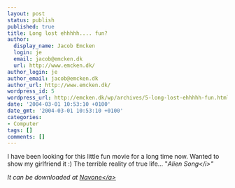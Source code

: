 ```yaml
---
layout: post
status: publish
published: true
title: Long lost ehhhhh.... fun?
author:
  display_name: Jacob Emcken
  login: je
  email: jacob@emcken.dk
  url: http://www.emcken.dk/
author_login: je
author_email: jacob@emcken.dk
author_url: http://www.emcken.dk/
wordpress_id: 5
wordpress_url: http://emcken.dk/wp/archives/5-long-lost-ehhhhh-fun.html
date: '2004-03-01 10:53:10 +0100'
date_gmt: '2004-03-01 10:53:10 +0100'
categories:
- Computer
tags: []
comments: []
---
```

<p>I have been looking for this little fun movie for a long time now. Wanted to show my girlfriend it :) The terrible reality of true life... "<i>Alien Song<&#47;i>"</p>
<p>It can be downloaded at <a href="http:&#47;&#47;www.navone.org&#47;">Navone<&#47;a></p>

